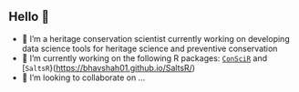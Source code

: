 ## Hello 👋

- 🔭 I’m a heritage conservation scientist currently working on developing data science tools for heritage science and preventive conservation
- 🔭 I’m currently working on the following R packages: [`ConSciR`](https://bhavshah01.github.io/ConSciR/index.html) and [`SaltsR`}(https://bhavshah01.github.io/SaltsR/) 
- 👯 I’m looking to collaborate on ...

<!--
**BhavShah01/BhavShah01** is a ✨ _special_ ✨ repository because its `README.md` (this file) appears on your GitHub profile.

Here are some ideas to get you started:

- 🔭 I’m currently working on ...
- 🌱 I’m currently learning ...
- 👯 I’m looking to collaborate on ...
- 🤔 I’m looking for help with ...
- 💬 Ask me about ...
- 📫 How to reach me: ...
- 😄 Pronouns: ...
- ⚡ Fun fact: ...
-->
